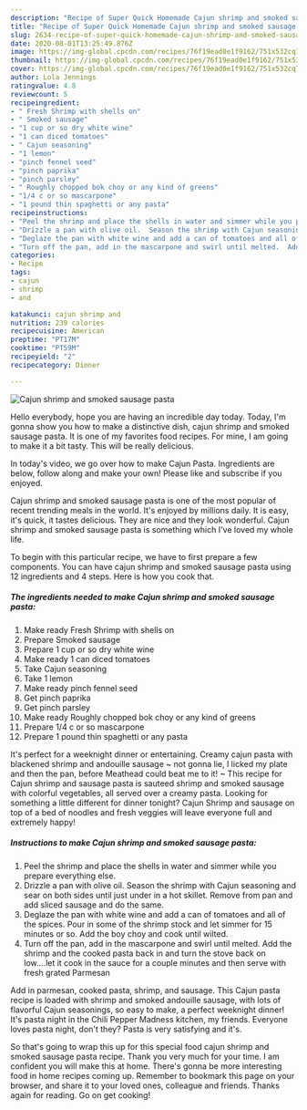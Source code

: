 ```yaml
---
description: "Recipe of Super Quick Homemade Cajun shrimp and smoked sausage pasta"
title: "Recipe of Super Quick Homemade Cajun shrimp and smoked sausage pasta"
slug: 2634-recipe-of-super-quick-homemade-cajun-shrimp-and-smoked-sausage-pasta
date: 2020-08-01T13:25:49.876Z
image: https://img-global.cpcdn.com/recipes/76f19ead0e1f9162/751x532cq70/cajun-shrimp-and-smoked-sausage-pasta-recipe-main-photo.jpg
thumbnail: https://img-global.cpcdn.com/recipes/76f19ead0e1f9162/751x532cq70/cajun-shrimp-and-smoked-sausage-pasta-recipe-main-photo.jpg
cover: https://img-global.cpcdn.com/recipes/76f19ead0e1f9162/751x532cq70/cajun-shrimp-and-smoked-sausage-pasta-recipe-main-photo.jpg
author: Lola Jennings
ratingvalue: 4.8
reviewcount: 5
recipeingredient:
- " Fresh Shrimp with shells on"
- " Smoked sausage"
- "1 cup or so dry white wine"
- "1 can diced tomatoes"
- " Cajun seasoning"
- "1 lemon"
- "pinch fennel seed"
- "pinch paprika"
- "pinch parsley"
- " Roughly chopped bok choy or any kind of greens"
- "1/4 c or so mascarpone"
- "1 pound thin spaghetti or any pasta"
recipeinstructions:
- "Peel the shrimp and place the shells in water and simmer while you prepare everything else."
- "Drizzle a pan with olive oil.  Season the shrimp with Cajun seasoning and sear on both sides until just under in a hot skillet. Remove from pan and add sliced sausage and do the same."
- "Deglaze the pan with white wine and add a can of tomatoes and all of the spices.  Pour in some of the shrimp stock and let simmer for 15 minutes or so. Add the boy choy and cook until wilted."
- "Turn off the pan, add in the mascarpone and swirl until melted.  Add the shrimp and the cooked pasta back in and turn the stove back on low....let it cook in the sauce for a couple minutes and then serve with fresh grated Parmesan"
categories:
- Recipe
tags:
- cajun
- shrimp
- and

katakunci: cajun shrimp and 
nutrition: 239 calories
recipecuisine: American
preptime: "PT17M"
cooktime: "PT59M"
recipeyield: "2"
recipecategory: Dinner

---
```



![Cajun shrimp and smoked sausage pasta](https://img-global.cpcdn.com/recipes/76f19ead0e1f9162/751x532cq70/cajun-shrimp-and-smoked-sausage-pasta-recipe-main-photo.jpg)

Hello everybody, hope you are having an incredible day today. Today, I'm gonna show you how to make a distinctive dish, cajun shrimp and smoked sausage pasta. It is one of my favorites food recipes. For mine, I am going to make it a bit tasty. This will be really delicious.

In today&#39;s video, we go over how to make Cajun Pasta. Ingredients are below, follow along and make your own! Please like and subscribe if you enjoyed.

Cajun shrimp and smoked sausage pasta is one of the most popular of recent trending meals in the world. It's enjoyed by millions daily. It is easy, it's quick, it tastes delicious. They are nice and they look wonderful. Cajun shrimp and smoked sausage pasta is something which I've loved my whole life.


To begin with this particular recipe, we have to first prepare a few components. You can have cajun shrimp and smoked sausage pasta using 12 ingredients and 4 steps. Here is how you cook that.

<!--inarticleads1-->

##### The ingredients needed to make Cajun shrimp and smoked sausage pasta:

1. Make ready  Fresh Shrimp with shells on
1. Prepare  Smoked sausage
1. Prepare 1 cup or so dry white wine
1. Make ready 1 can diced tomatoes
1. Take  Cajun seasoning
1. Take 1 lemon
1. Make ready pinch fennel seed
1. Get pinch paprika
1. Get pinch parsley
1. Make ready  Roughly chopped bok choy or any kind of greens
1. Prepare 1/4 c or so mascarpone
1. Prepare 1 pound thin spaghetti or any pasta


It&#39;s perfect for a weeknight dinner or entertaining. Creamy cajun pasta with blackened shrimp and andouille sausage ~ not gonna lie, I licked my plate and then the pan, before Meathead could beat me to it! ~ This recipe for Cajun shrimp and sausage pasta is sauteed shrimp and smoked sausage with colorful vegetables, all served over a creamy pasta. Looking for something a little different for dinner tonight? Cajun Shrimp and sausage on top of a bed of noodles and fresh veggies will leave everyone full and extremely happy! 

<!--inarticleads2-->

##### Instructions to make Cajun shrimp and smoked sausage pasta:

1. Peel the shrimp and place the shells in water and simmer while you prepare everything else.
1. Drizzle a pan with olive oil.  Season the shrimp with Cajun seasoning and sear on both sides until just under in a hot skillet. Remove from pan and add sliced sausage and do the same.
1. Deglaze the pan with white wine and add a can of tomatoes and all of the spices.  Pour in some of the shrimp stock and let simmer for 15 minutes or so. Add the boy choy and cook until wilted.
1. Turn off the pan, add in the mascarpone and swirl until melted.  Add the shrimp and the cooked pasta back in and turn the stove back on low....let it cook in the sauce for a couple minutes and then serve with fresh grated Parmesan


Add in parmesan, cooked pasta, shrimp, and sausage. This Cajun pasta recipe is loaded with shrimp and smoked andouille sausage, with lots of flavorful Cajun seasonings, so easy to make, a perfect weeknight dinner! It&#39;s pasta night in the Chili Pepper Madness kitchen, my friends. Everyone loves pasta night, don&#39;t they? Pasta is very satisfying and it&#39;s. 

So that's going to wrap this up for this special food cajun shrimp and smoked sausage pasta recipe. Thank you very much for your time. I am confident you will make this at home. There's gonna be more interesting food in home recipes coming up. Remember to bookmark this page on your browser, and share it to your loved ones, colleague and friends. Thanks again for reading. Go on get cooking!
